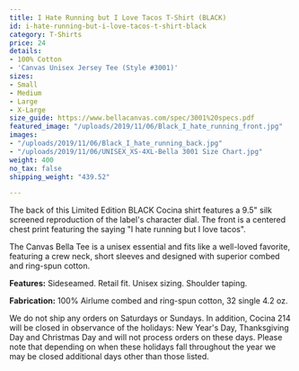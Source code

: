 ```yaml
---
title: I Hate Running but I Love Tacos T-Shirt (BLACK)
id: i-hate-running-but-i-love-tacos-t-shirt-black
category: T-Shirts
price: 24
details:
- 100% Cotton
- 'Canvas Unisex Jersey Tee (Style #3001)'
sizes:
- Small
- Medium
- Large
- X-Large
size_guide: https://www.bellacanvas.com/spec/3001%20specs.pdf
featured_image: "/uploads/2019/11/06/Black_I_hate_running_front.jpg"
images:
- "/uploads/2019/11/06/Black_I_hate_running_back.jpg"
- "/uploads/2019/11/06/UNISEX_XS-4XL-Bella 3001 Size Chart.jpg"
weight: 400
no_tax: false
shipping_weight: "439.52"

---
```

The back of this Limited Edition BLACK Cocina shirt features a 9.5" silk screened reproduction of the label's character dial. The front is a centered chest print featuring the saying "I hate running but I love tacos".

The Canvas Bella Tee is a unisex essential and fits like a well-loved favorite, featuring a crew neck, short sleeves and designed with superior combed and ring-spun cotton.  
  
**Features:** Sideseamed. Retail fit. Unisex sizing. Shoulder taping.

**Fabrication:** 100% Airlume combed and ring-spun cotton, 32 single 4.2 oz.

We do not ship any orders on Saturdays or Sundays. In addition, Cocina 214 will be closed in observance of the holidays: New Year's Day, Thanksgiving Day and Christmas Day and will not process orders on these days. Please note that depending on when these holidays fall throughout the year we may be closed additional days other than those listed.